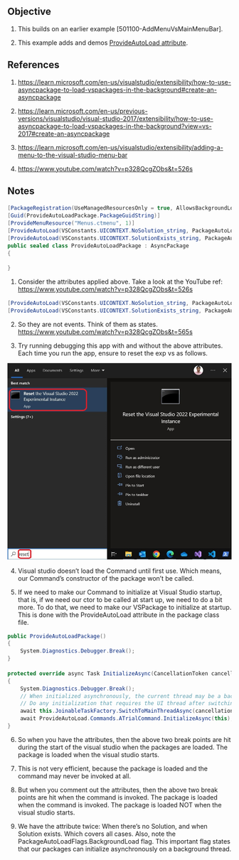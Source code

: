## Objective

1. This builds on an earlier example [501100-AddMenuVsMainMenuBar].  

2. This example adds and demos [ProvideAutoLoad attribute](https://learn.microsoft.com/en-us/dotnet/api/microsoft.visualstudio.shell.provideautoloadattribute). 

## References
1. https://learn.microsoft.com/en-us/visualstudio/extensibility/how-to-use-asyncpackage-to-load-vspackages-in-the-background#create-an-asyncpackage

2. https://learn.microsoft.com/en-us/previous-versions/visualstudio/visual-studio-2017/extensibility/how-to-use-asyncpackage-to-load-vspackages-in-the-background?view=vs-2017#create-an-asyncpackage
   
3. https://learn.microsoft.com/en-us/visualstudio/extensibility/adding-a-menu-to-the-visual-studio-menu-bar
   
4. https://www.youtube.com/watch?v=p328QcgZObs&t=526s


## Notes
```cs
[PackageRegistration(UseManagedResourcesOnly = true, AllowsBackgroundLoading = true)]
[Guid(ProvideAutoLoadPackage.PackageGuidString)]
[ProvideMenuResource("Menus.ctmenu", 1)]
[ProvideAutoLoad(VSConstants.UICONTEXT.NoSolution_string, PackageAutoLoadFlags.BackgroundLoad)]
[ProvideAutoLoad(VSConstants.UICONTEXT.SolutionExists_string, PackageAutoLoadFlags.BackgroundLoad)]
public sealed class ProvideAutoLoadPackage : AsyncPackage
{

}
``` 

1. Consider the attributes applied above. Take a look at the YouTube ref: https://www.youtube.com/watch?v=p328QcgZObs&t=526s
```cs
[ProvideAutoLoad(VSConstants.UICONTEXT.NoSolution_string, PackageAutoLoadFlags.BackgroundLoad)]
[ProvideAutoLoad(VSConstants.UICONTEXT.SolutionExists_string, PackageAutoLoadFlags.BackgroundLoad)]
```

2. So they are not events. Think of them as states. https://www.youtube.com/watch?v=p328QcgZObs&t=565s

3. Try running debugging this app with and without the above attributes. Each time you run the app, ensure to reset the exp vs as follows.

![Reset Visual Studio Exp](../400500-VSixBlankProjectAnalysis/images/110ResetVsExpIntance50.jpg)

4. Visual studio doesn’t load the Command until first use. Which means, our Command’s constructor of the package won’t be called.

5. If we need to make our Command to initialize at Visual Studio startup, that is, if we need our ctor to be called at start up, we need to do a bit more. To do that, we need to make our VSPackage to initialize at startup. This is done with the ProvideAutoLoad attribute in the package class file.

```cs
public ProvideAutoLoadPackage()
{
    System.Diagnostics.Debugger.Break();
}

protected override async Task InitializeAsync(CancellationToken cancellationToken, IProgress<ServiceProgressData> progress)
{
    System.Diagnostics.Debugger.Break();
    // When initialized asynchronously, the current thread may be a background thread at this point.
    // Do any initialization that requires the UI thread after switching to the UI thread.
    await this.JoinableTaskFactory.SwitchToMainThreadAsync(cancellationToken);
    await ProvideAutoLoad.Commands.ATrialCommand.InitializeAsync(this);
}
```

6. So when you have the attributes, then the above two break points are hit during the start of the visual studio when the packages are loaded. The package is loaded when the visual studio starts.

7. This is not very efficient, because the package is loaded and the command may never be invoked at all.

8. But when you comment out the attributes, then the above two break points are hit when the command is invoked. The package is loaded when the command is invoked. The package is loaded NOT when the visual studio starts.  

9. We have the attribute twice: When there’s no Solution, and when Solution exists. Which covers all cases. Also, note the PackageAutoLoadFlags.BackgroundLoad flag. This important flag states that our packages can initialize asynchronously on a background thread.



